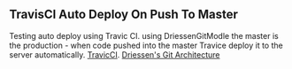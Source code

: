 ## TravisCI Auto Deploy On Push To Master

Testing auto deploy using Travic CI. using DriessenGitModle the master is the production - when code pushed into the master Travice deploy it to the server automatically.
[TravicCI](https://travis-ci.org/).
[Driessen's Git Architecture](http://nvie.com/posts/a-successful-git-branching-model/)